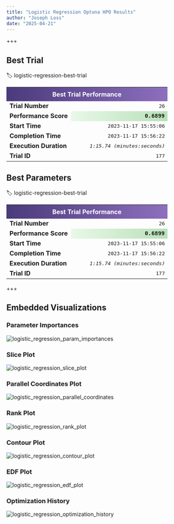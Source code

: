 ```yaml
---
title: "Logistic Regression Optuna HPO Results"
author: "Joseph Loss"
date: "2025-04-21"
---
```

+++


## Best Trial
:label: logistic-regression-best-trial
<table>
   <tr>
      <th colspan="2" style="background: linear-gradient(90deg, #4a3a7b, #8d6fbd); color: white; text-align: center; padding: 8px;">Best Trial Performance</th>
   </tr>
   <tr>
      <td style="font-weight: bold; width: 40%;">Trial Number</td>
      <td style="text-align: right; font-family: monospace;">26</td>
   </tr>
   <tr>
      <td style="font-weight: bold;">Performance Score</td>
      <td style="text-align: right; font-family: monospace; background: linear-gradient(90deg, #e8f8e8, #b8e0b8); font-weight: bold; font-size: 110%;">0.6899</td>
   </tr>
   <tr>
      <td style="font-weight: bold;">Start Time</td>
      <td style="text-align: right; font-family: monospace;">2023-11-17 15:55:06</td>
   </tr>
   <tr>
      <td style="font-weight: bold;">Completion Time</td>
      <td style="text-align: right; font-family: monospace;">2023-11-17 15:56:22</td>
   </tr>
   <tr>
      <td style="font-weight: bold;">Execution Duration</td>
      <td style="text-align: right; font-family: monospace; font-style: italic;">1:15.74 (minutes:seconds)</td>
   </tr>
   <tr>
      <td style="font-weight: bold;">Trial ID</td>
      <td style="text-align: right; font-family: monospace;">177</td>
   </tr>
</table>


## Best Parameters
:label: logistic-regression-best-trial
<table>
   <tr>
      <th colspan="2" style="background: linear-gradient(90deg, #4a3a7b, #8d6fbd); color: white; text-align: center; padding: 8px;">Best Trial Performance</th>
   </tr>
   <tr>
      <td style="font-weight: bold; width: 40%;">Trial Number</td>
      <td style="text-align: right; font-family: monospace;">26</td>
   </tr>
   <tr>
      <td style="font-weight: bold;">Performance Score</td>
      <td style="text-align: right; font-family: monospace; background: linear-gradient(90deg, #e8f8e8, #b8e0b8); font-weight: bold; font-size: 110%;">0.6899</td>
   </tr>
   <tr>
      <td style="font-weight: bold;">Start Time</td>
      <td style="text-align: right; font-family: monospace;">2023-11-17 15:55:06</td>
   </tr>
   <tr>
      <td style="font-weight: bold;">Completion Time</td>
      <td style="text-align: right; font-family: monospace;">2023-11-17 15:56:22</td>
   </tr>
   <tr>
      <td style="font-weight: bold;">Execution Duration</td>
      <td style="text-align: right; font-family: monospace; font-style: italic;">1:15.74 (minutes:seconds)</td>
   </tr>
   <tr>
      <td style="font-weight: bold;">Trial ID</td>
      <td style="text-align: right; font-family: monospace;">177</td>
   </tr>
</table>


+++

## Embedded Visualizations

### Parameter Importances
![logistic_regression_param_importances](/assets/logistic_regression_plot_param_importances.*)


### Slice Plot
![logistic_regression_slice_plot](/assets/logistic_regression_plot_slice.*)


### Parallel Coordinates Plot
![logistic_regression_parallel_coordinates](/assets/logistic_regression_plot_parallel_coordinate.*)


### Rank Plot
![logistic_regression_rank_plot](/assets/logistic_regression_plot_rank.*)


### Contour Plot
![logistic_regression_contour_plot](/assets/logistic_regression_plot_contour.*)


### EDF Plot
![logistic_regression_edf_plot](/assets/logistic_regression_plot_edf.*)


### Optimization History
![logistic_regression_optimization_history](/assets/logistic_regression_plot_optimization_history.*)
